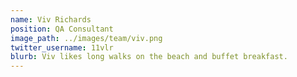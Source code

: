 ```yaml
---
name: Viv Richards
position: QA Consultant
image_path: ../images/team/viv.png
twitter_username: 11vlr
blurb: Viv likes long walks on the beach and buffet breakfast.
---
```


